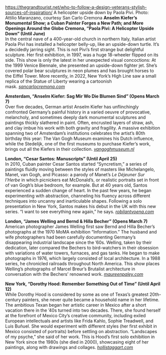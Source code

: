 https://thegrandtourist.net/who-to-follow-a-design-veterans-stylish-sources-of-inspiration/
A helicopter upside down by Paola Pivi. Photo: Attilio Maranzano, courtesy San Carlo Cremona
**Anselm Kiefer’s Monumental Show; a Cuban Painter Forges a New Path; and More Openings Around the Globe**
**Cremona, “Paola Pivi: A Helicopter Upside Down” (Until June)**  
In the central nave of a 400-year-old church in northern Italy, Italian artist Paola Pivi has installed a helicopter belly-up, like an upside-down turtle. It’s a decidedly jarring sight. This is not Pivi’s first strange but delightful sculpture. Her first exhibition, in 1997, was a huge 18-wheeler flipped on its side. This show is only the latest in her unexpected visual concoctions: At the 1999 Venice Biennale, she presented an upside-down fighter jet. She’s covered polar bear sculptures in neon plumes and has brought horses to the Eiffel Tower. More recently, in 2022, New York’s High Line saw a small replica of the Statue of Liberty wearing a cartoonish mask. [_sancarlocremona.com_](https://www.sancarlocremona.com/en-index.php)

**Amsterdam, “Anselm Kiefer: Sag Mir Wo Die Blumen Sind” (Opens March 7)**  
Over five decades, German artist Anselm Kiefer has unflinchingly confronted Germany’s painful history in a varied oeuvre of provocative, melancholy, and sometimes deeply dark monumental sculptures and paintings thickly slathered in paint. Often, encrusted layers of straw, ash, and clay imbue his work with both gravity and fragility. A massive exhibition spanning two of Amsterdam’s institutions celebrates the artist’s 80th birthday this year: The Van Gogh Museum examines his Dutch influence, while the Stedelijk, one of the first museums to purchase Kiefer’s work, brings out all the Kiefers in their collection. [_vangoghmuseum.nl_](https://www.vangoghmuseum.nl/en/visit/whats-on/exhibitions/anselm-kiefer-sag-mir-wo-die-blumen-sind)

**London, “Cesar Santos: Manuscripts” (Until April 25)**  
In 2010, Cuban painter Cesar Santos started “Syncretism,” a series of paintings fluidly moving between the styles of masters like Michelangelo, Manet, van Gogh, and Picasso: a parody of Manet’s _Le Déjeuner Sur l’Herbe_ in which picnickers eat McDonald’s, or realistic portraits set in front of van Gogh’s blue bedroom, for example. But at 40 years old, Santos experienced a sudden change of heart. In the past few years, he began experimenting with abstraction, channeling his fluency across different techniques into uncanny and inarticulable shapes. Following a solo presentation in New York, Santos makes his debut in the UK with this new series. “I want to see everything new again,” he says. [_robilantvoena.com_](https://www.robilantvoena.com/exhibitions/cesar-santos-manuscripts-czq)

**London, “James Welling and Bernd & Hilla Becher” (Opens March 7)**  
American photographer James Welling first saw Bernd and Hilla Becher’s photographs at the 1970 MoMA exhibition “Information.” The husband and wife photographers had been carefully documenting Germany’s disappearing industrial landscape since the ’60s. Welling, taken by their dedication, later compared the Bechers to bird-watchers in their obsession with variations of water towers, furnaces, and gas tanks. He began to make photographs in 1976, which largely consisted of local architecture. In a 1988 series, he chronicled railroads throughout North America. This show places Welling’s photographs of Marcel Breur’s Brutalist architecture in conversation with the Bechers’ renowned work. [_maureenpaley.com_](https://www.maureenpaley.com/exhibitions/james-welling-and-bernd-hilla-becher/press-release)

**New York, “Dorothy Hood: Remember Something Out of Time” (Until April 12)**  
While Dorothy Hood is considered by some as one of Texas’s greatest 20th-century painters, she never quite became a household name in her lifetime. The ambitious Texan began her artistic career in Mexico after a short vacation there in the ’40s turned into two decades. There, she found herself at the forefront of Mexico City’s creative community, including exiled European intellectuals and artists like Frida Kahlo, Sophie Treadwell, and Luis Buñuel. She would experiment with different styles (her first exhibit in Mexico consisted of portraits) before settling on abstraction. “Landscapes of my psyche,” she said of her work. This is Hood’s first solo exhibition in New York since the 1980s (she died in 2000), showcasing eight of her paintings, along with drawings and collages. [_hollistaggart.com_](https://www.hollistaggart.com/exhibitions/209-dorothy-hood-remember-something-out-of-time/)